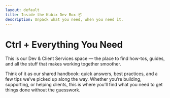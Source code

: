 ```yaml
---
layout: default
title: Inside the Kubix Dev Box 📦
description: Unpack what you need, when you need it.
---
```

# Ctrl + Everything You Need

This is our Dev & Client Services space — the place to find how-tos, guides, and all the stuff that makes working together smoother.

Think of it as our shared handbook: quick answers, best practices, and a few tips we’ve picked up along the way. Whether you’re building, supporting, or helping clients, this is where you’ll find what you need to get things done without the guesswork.